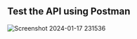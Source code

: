 ## Test the API using Postman
![Screenshot 2024-01-17 231536](https://github.com/dev-keshav/workoutApi/assets/71294563/04c487a7-4c3a-4046-98e0-01f9769804a8)
